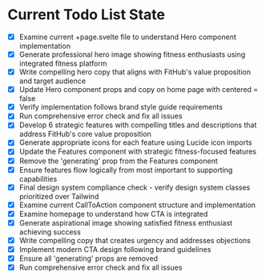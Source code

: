 <!-- DO NOT EDIT - Managed by todo_list tool -->
<!-- Updated: 2025-09-24T09:51:39.609Z -->

# Current Todo List State

- [x] Examine current +page.svelte file to understand Hero component implementation
- [x] Generate professional hero image showing fitness enthusiasts using integrated fitness platform
- [x] Write compelling hero copy that aligns with FitHub's value proposition and target audience
- [x] Update Hero component props and copy on home page with centered = false
- [x] Verify implementation follows brand style guide requirements
- [x] Run comprehensive error check and fix all issues
- [x] Develop 6 strategic features with compelling titles and descriptions that address FitHub's core value proposition
- [x] Generate appropriate icons for each feature using Lucide icon imports
- [x] Update the Features component with strategic fitness-focused features
- [x] Remove the 'generating' prop from the Features component
- [x] Ensure features flow logically from most important to supporting capabilities
- [x] Final design system compliance check - verify design system classes prioritized over Tailwind
- [x] Examine current CallToAction component structure and implementation
- [x] Examine homepage to understand how CTA is integrated
- [x] Generate aspirational image showing satisfied fitness enthusiast achieving success
- [x] Write compelling copy that creates urgency and addresses objections
- [x] Implement modern CTA design following brand guidelines
- [x] Ensure all 'generating' props are removed
- [x] Run comprehensive error check and fix all issues
